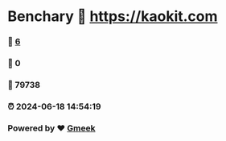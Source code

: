 # Benchary :link: https://kaokit.com 
### :page_facing_up: [6](https://kaokit.com/tag.html) 
### :speech_balloon: 0 
### :hibiscus: 79738 
### :alarm_clock: 2024-06-18 14:54:19 
### Powered by :heart: [Gmeek](https://github.com/Meekdai/Gmeek)
